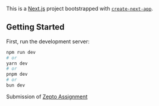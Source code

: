 This is a [Next.js](https://nextjs.org/) project bootstrapped with [`create-next-app`](https://github.com/vercel/next.js/tree/canary/packages/create-next-app).

## Getting Started

First, run the development server:

```bash
npm run dev
# or
yarn dev
# or
pnpm dev
# or
bun dev
```


Submission of [Zepto Assignment](https://docs.google.com/document/d/1QqHiI-h00MpbysDx3MST_51lyUPYa6Vxagd4MNeo72Q/edit)
